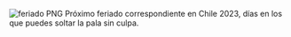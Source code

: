 ![feriado PNG](https://github.com/Esteban-Montecinos/proximo-feriado/assets/81337401/145ebafe-7730-4395-9c2d-1882862dc8ea)
Próximo feriado correspondiente en Chile 2023, días en los que puedes soltar la pala sin culpa.


